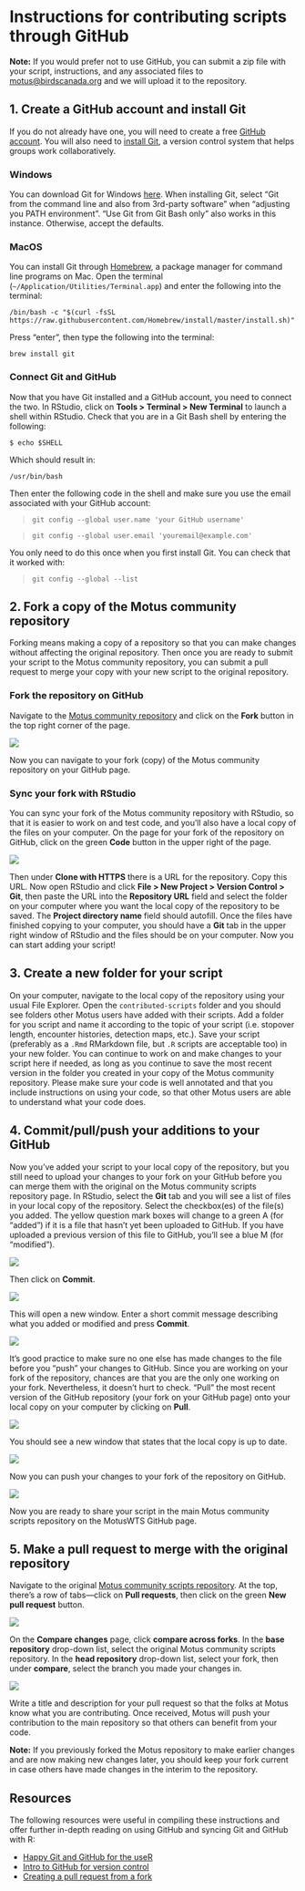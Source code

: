 Instructions for contributing scripts through GitHub
================

**Note:** If you would prefer not to use GitHub, you can submit a zip
file with your script, instructions, and any associated files to
<motus@birdscanada.org> and we will upload it to the repository.

## 1\. Create a GitHub account and install Git

If you do not already have one, you will need to create a free [GitHub
account](https://github.com/). You will also need to [install
Git](https://git-scm.com/download/), a version control system that helps
groups work collaboratively.

### Windows

You can download Git for Windows [here](https://git-scm.com/download/).
When installing Git, select “Git from the command line and also from
3rd-party software” when “adjusting you PATH environment”. “Use Git from
Git Bash only” also works in this instance. Otherwise, accept the
defaults.

### MacOS

You can install Git through [Homebrew](https://brew.sh/), a package
manager for command line programs on Mac. Open the terminal
(`~/Application/Utilities/Terminal.app`) and enter the following into
the terminal:

`/bin/bash -c "$(curl -fsSL
https://raw.githubusercontent.com/Homebrew/install/master/install.sh)"`

Press “enter”, then type the following into the terminal:

`brew install git`

### Connect Git and GitHub

Now that you have Git installed and a GitHub account, you need to
connect the two. In RStudio, click on **Tools \> Terminal \> New
Terminal** to launch a shell within RStudio. Check that you are in a Git
Bash shell by entering the following:

`$ echo $SHELL`

Which should result in:

`/usr/bin/bash`

Then enter the following code in the shell and make sure you use the
email associated with your GitHub account:

> `git config --global user.name 'your GitHub username'`

> `git config --global user.email 'youremail@example.com'`

You only need to do this once when you first install Git. You can check
that it worked with:

> `git config --global --list`

## 2\. Fork a copy of the Motus community repository

Forking means making a copy of a repository so that you can make changes
without affecting the original repository. Then once you are ready to
submit your script to the Motus community repository, you can submit a
pull request to merge your copy with your new script to the original
repository.

### Fork the repository on GitHub

Navigate to the [Motus community
repository](https://github.com/ajmacdonald3/Motus-community-scripts) and
click on the **Fork** button in the top right corner of the page.

![](images/fork_button.JPG)

Now you can navigate to your fork (copy) of the Motus community
repository on your GitHub page.

### Sync your fork with RStudio

You can sync your fork of the Motus community repository with RStudio,
so that it is easier to work on and test code, and you’ll also have a
local copy of the files on your computer. On the page for your fork of
the repository on GitHub, click on the green **Code** button in the
upper right of the page.

![](images/code_button.JPG)

Then under **Clone with HTTPS** there is a URL for the repository. Copy
this URL. Now open RStudio and click **File \> New Project \> Version
Control \> Git**, then paste the URL into the **Repository URL** field
and select the folder on your computer where you want the local copy of
the repository to be saved. The **Project directory name** field should
autofill. Once the files have finished copying to your computer, you
should have a **Git** tab in the upper right window of RStudio and the
files should be on your computer. Now you can start adding your script\!

## 3\. Create a new folder for your script

On your computer, navigate to the local copy of the repository using
your usual File Explorer. Open the `contributed-scripts` folder and you
should see folders other Motus users have added with their scripts. Add
a folder for you script and name it according to the topic of your
script (i.e. stopover length, encounter histories, detection maps,
etc.). Save your script (preferably as a `.Rmd` RMarkdown file, but `.R`
scripts are acceptable too) in your new folder. You can continue to work
on and make changes to your script here if needed, as long as you
continue to save the most recent version in the folder you created in
your copy of the Motus community repository. Please make sure your code
is well annotated and that you include instructions on using your code,
so that other Motus users are able to understand what your code does.

## 4\. Commit/pull/push your additions to your GitHub

Now you’ve added your script to your local copy of the repository, but
you still need to upload your changes to your fork on your GitHub before
you can merge them with the original on the Motus community scripts
repository page. In RStudio, select the **Git** tab and you will see a
list of files in your local copy of the repository. Select the
checkbox(es) of the file(s) you added. The yellow question mark boxes
will change to a green A (for “added”) if it is a file that hasn’t yet
been uploaded to GitHub. If you have uploaded a previous version of this
file to GitHub, you’ll see a blue M (for “modified”).

![](images/git_tab2.JPG)

Then click on **Commit**.

![](images/git_tab3.jpg)

This will open a new window. Enter a short commit message describing
what you added or modified and press **Commit**.

![](images/commit_window2.jpg)

It’s good practice to make sure no one else has made changes to the file
before you “push” your changes to GitHub. Since you are working on your
fork of the repository, chances are that you are the only one working on
your fork. Nevertheless, it doesn’t hurt to check. “Pull” the most
recent version of the GitHub repository (your fork on your GitHub page)
onto your local copy on your computer by clicking on **Pull**.

![](images/commit_window4.jpg)

You should see a new window that states that the local copy is up to
date.

![](images/git_pull.JPG)

Now you can push your changes to your fork of the repository on GitHub.

![](images/commit_window5.jpg)

Now you are ready to share your script in the main Motus community
scripts repository on the MotusWTS GitHub page.

## 5\. Make a pull request to merge with the original repository

Navigate to the original [Motus community scripts
repository](https://github.com/ajmacdonald3/Motus-community-scripts). At
the top, there’s a row of tabs—click on **Pull requests**, then click on
the green **New pull request** button.

![](images/pull_request_tab.jpg)

On the **Compare changes** page, click **compare across forks**. In the
**base repository** drop-down list, select the original Motus community
scripts repository. In the **head repository** drop-down list, select
your fork, then under **compare**, select the branch you made your
changes in.

![](images/compare_changes1.jpg)

Write a title and description for your pull request so that the folks at
Motus know what you are contributing. Once received, Motus will push
your contribution to the main repository so that others can benefit from
your code.

**Note:** If you previously forked the Motus repository to make earlier
changes and are now making new changes later, you should keep your fork
current in case others have made changes in the interim to the
repository.

## Resources

The following resources were useful in compiling these instructions and
offer further in-depth reading on using GitHub and syncing Git and
GitHub with R:

  - [Happy Git and GitHub for the useR](https://happygitwithr.com/)
  - [Intro to GitHub for version
    control](https://ourcodingclub.github.io/tutorials/git/)
  - [Creating a pull request from a
    fork](https://docs.github.com/en/github/collaborating-with-issues-and-pull-requests/creating-a-pull-request-from-a-fork)
